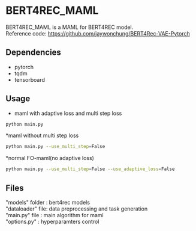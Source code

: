 # BERT4REC_MAML  
BERT4REC_MAML is a MAML for BERT4REC model.<br/>
Reference code: https://github.com/jaywonchung/BERT4Rec-VAE-Pytorch  

## Dependencies  
* pytorch 
* tqdm 
* tensorboard  

## Usage  
* maml with adaptive loss and multi step loss
```bash 
python main.py
```
*maml without multi step loss
```bash 
python main.py --use_multi_step=False
```

*normal FO-maml(no adaptive loss)
```bash 
python main.py --use_multi_step=False --use_adaptive_loss=False
```

## Files

"models" folder  : bert4rec models<br/> 
"dataloader" file: data preprocessing and task generation<br/>
"main.py" file   : main algorithm for maml<br/>
"options.py"     : hyperparamters control<br/>
